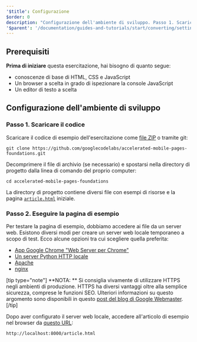 ```yaml
---
'$title': Configurazione
$order: 0
description: "Configurazione dell'ambiente di sviluppo. Passo 1. Scaricare il codice. Scaricare il codice di esempio dell'esercitazione come file in formato ZIP o tramite git ..."
'$parent': '/documentation/guides-and-tutorials/start/converting/setting-up.md'
---
```


## Prerequisiti

**Prima di iniziare** questa esercitazione, hai bisogno di quanto segue:

- conoscenze di base di HTML, CSS e JavaScript
- Un browser a scelta in grado di ispezionare la console JavaScript
- Un editor di testo a scelta

## Configurazione dell'ambiente di sviluppo

### Passo 1. Scaricare il codice

Scaricare il codice di esempio dell'esercitazione come [file ZIP](https://github.com/googlecodelabs/accelerated-mobile-pages-foundations/archive/master.zip) o tramite git:

```shell
git clone https://github.com/googlecodelabs/accelerated-mobile-pages-foundations.git
```

Decomprimere il file di archivio (se necessario) e spostarsi nella directory di progetto dalla linea di comando del proprio computer:

```shell
cd accelerated-mobile-pages-foundations
```

La directory di progetto contiene diversi file con esempi di risorse e la pagina [`article.html`](https://github.com/googlecodelabs/accelerated-mobile-pages-foundations/blob/master/article.html) iniziale.

### Passo 2. Eseguire la pagina di esempio

Per testare la pagina di esempio, dobbiamo accedere ai file da un server web. Esistono diversi modi per creare un server web locale temporaneo a scopo di test. Ecco alcune opzioni tra cui scegliere quella preferita:

- [App Google Chrome "Web Server per Chrome"](https://chrome.google.com/webstore/detail/web-server-for-chrome/ofhbbkphhbklhfoeikjpcbhemlocgigb)
- [Un server Python HTTP locale](https://developer.mozilla.org/en-US/docs/Learn/Common_questions/set_up_a_local_testing_server#Running_a_simple_local_HTTP_server)
- [Apache](https://httpd.apache.org/docs/2.4/getting-started.html)
- [nginx](http://nginx.org/)

[tip type="note"] **NOTA: ** Si consiglia vivamente di utilizzare HTTPS negli ambienti di produzione. HTTPS ha diversi vantaggi oltre alla semplice sicurezza, comprese le funzioni SEO. Ulteriori informazioni su questo argomento sono disponibili in questo [post del blog di Google Webmaster](https://webmasters.googleblog.com/2014/08/https-as-ranking-signal.html). [/tip]

Dopo aver configurato il server web locale, accedere all'articolo di esempio nel browser da [questo URL](http://localhost:8000/article.html):

```text
http://localhost:8000/article.html
```
